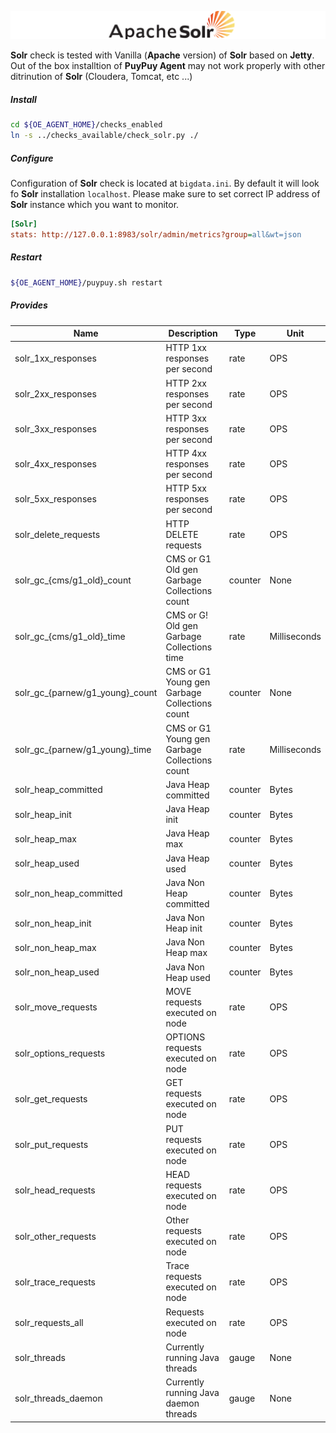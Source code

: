 ![Solr](../images/solr.png)

**Solr** check is tested with Vanilla (**Apache** version) of **Solr** based on **Jetty**.
Out of the box installtion of **PuyPuy Agent** may not work properly with other ditrinution of **Solr** (Cloudera, Tomcat, etc ...)   

##### **Install**

```bash
cd ${OE_AGENT_HOME}/checks_enabled
ln -s ../checks_available/check_solr.py ./
```

##### **Configure**

Configuration of **Solr** check is located at `bigdata.ini`. By default it will look fo **Solr** installation `localhost`. 
Please make sure to set correct IP address of **Solr** instance which you want to monitor.   

```ini
[Solr]
stats: http://127.0.0.1:8983/solr/admin/metrics?group=all&wt=json
```

##### **Restart**

```bash
${OE_AGENT_HOME}/puypuy.sh restart
```

##### **Provides**

| Name  | Description | Type | Unit|
| ------------- | ------------- |------------- |------------- |
|solr_1xx_responses|HTTP 1xx responses per second|rate|OPS|
|solr_2xx_responses|HTTP 2xx responses per second |rate|OPS|
|solr_3xx_responses|HTTP 3xx responses per second |rate|OPS|
|solr_4xx_responses|HTTP 4xx responses per second |rate|OPS|
|solr_5xx_responses|HTTP 5xx responses per second |rate|OPS|
|solr_delete_requests|HTTP DELETE requests |rate|OPS|
|solr_gc_{cms/g1_old}_count|CMS or G1 Old gen Garbage Collections count |counter|None|
|solr_gc_{cms/g1_old}_time|CMS or G! Old gen Garbage Collections time|rate|Milliseconds|
|solr_gc_{parnew/g1_young}_count|CMS or G1 Young gen Garbage Collections count |counter|None|
|solr_gc_{parnew/g1_young}_time|CMS or G1 Young gen Garbage Collections count |rate|Milliseconds|
|solr_heap_committed|Java Heap committed |counter|Bytes|
|solr_heap_init|Java Heap init|counter|Bytes|
|solr_heap_max|Java Heap max|counter|Bytes|
|solr_heap_used|Java Heap used|counter|Bytes|
|solr_non_heap_committed|Java Non Heap committed |counter|Bytes|
|solr_non_heap_init|Java Non Heap init|counter|Bytes|
|solr_non_heap_max|Java Non Heap max|counter|Bytes|
|solr_non_heap_used|Java Non Heap used|counter|Bytes|
|solr_move_requests|MOVE requests executed on node |rate|OPS|
|solr_options_requests|OPTIONS requests executed on node |rate|OPS|
|solr_get_requests|GET requests executed on node |rate|OPS|
|solr_put_requests|PUT requests executed on node |rate|OPS|
|solr_head_requests|HEAD requests executed on node |rate|OPS|
|solr_other_requests|Other requests executed on node |rate|OPS|
|solr_trace_requests|Trace requests executed on node |rate|OPS|
|solr_requests_all|Requests executed on node |rate|OPS|
|solr_threads|Currently running Java threads |gauge|None|
|solr_threads_daemon|Currently running Java daemon threads |gauge|None|


